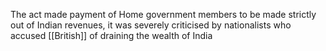 The act made payment of Home government members to be made strictly out of Indian revenues, it was severely criticised by nationalists who accused [[British]] of draining the wealth of India